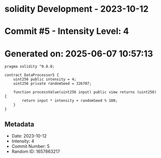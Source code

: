 ﻿# solidity Development - 2023-10-12
# Commit #5 - Intensity Level: 4
# Generated on: 2025-06-07 10:57:13
```solidity
pragma solidity ^0.8.0;

contract DataProcessor5 {
    uint256 public intensity = 4;
    uint256 private randomSeed = 326707;

    function processValue(uint256 input) public view returns (uint256) {
        return input * intensity + randomSeed % 100;
    }
}
```
## Metadata
- Date: 2023-10-12
- Intensity: 4
- Commit Number: 5
- Random ID: 1657863217
